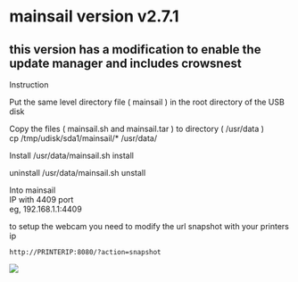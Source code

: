 # mainsail version v2.7.1

## this version has a modification to enable the update manager and includes crowsnest



Instruction

Put the same level directory file ( mainsail ) in the root directory of the USB disk

Copy the files ( mainsail.sh and mainsail.tar ) to directory ( /usr/data )<br>
cp /tmp/udisk/sda1/mainsail/* /usr/data/<br>

Install 
/usr/data/mainsail.sh install<br>

uninstall 
/usr/data/mainsail.sh unstall<br>

Into mainsail<br>
IP with 4409 port<br>
eg, 192.168.1.1:4409<br>


to setup the webcam you need to modify the url snapshot with your printers ip

```http://PRINTERIP:8080/?action=snapshot```

<img src=https://github.com/DnG-Crafts/K1_Series_Annex/blob/main/mainsail_updated/cam.jpg>